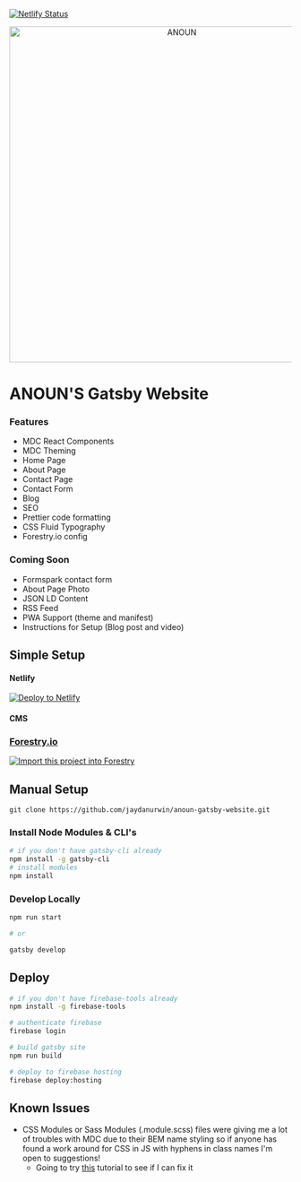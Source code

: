 [![Netlify Status](https://api.netlify.com/api/v1/badges/ffce3bc9-ac15-404f-a9ba-b922b7bbd711/deploy-status)](https://app.netlify.com/sites/anoun-gatsby-website/deploys)

<p align="center">
  <a href="https://anoun-gatsby-website.firebaseapp.com">
    <img alt="ANOUN" src="https://anoun.company/images/anoun-share-image.png" width="600" />
  </a>
</p>

# ANOUN'S Gatsby Website

### Features

* MDC React Components
* MDC Theming
* Home Page
* About Page
* Contact Page
* Contact Form
* Blog
* SEO
* Prettier code formatting
* CSS Fluid Typography
* Forestry.io config

### Coming Soon

* Formspark contact form
* About Page Photo
* JSON LD Content
* RSS Feed
* PWA Support (theme and manifest)
* Instructions for Setup (Blog post and video)

## Simple Setup

#### Netlify

[![Deploy to Netlify](https://www.netlify.com/img/deploy/button.svg)](https://app.netlify.com/start/deploy?repository=https://github.com/jaydanurwin/anoun-gatsby-website/)

#### CMS

### [Forestry.io](https://forestry.io/)

<a href="https://app.forestry.io/quick-start?repo=jaydanurwin/anoun-gatsby-website&engine=gatsby">
    <img alt="Import this project into Forestry" src="https://assets.forestry.io/import-to-forestryK.svg" />
</a>

## Manual Setup

`git clone https://github.com/jaydanurwin/anoun-gatsby-website.git`

### Install Node Modules & CLI's

```bash
# if you don't have gatsby-cli already
npm install -g gatsby-cli
# install modules
npm install
```

### Develop Locally

```bash
npm run start

# or

gatsby develop
```

## Deploy

```bash
# if you don't have firebase-tools already
npm install -g firebase-tools

# authenticate firebase
firebase login

# build gatsby site
npm run build

# deploy to firebase hosting
firebase deploy:hosting
```

## Known Issues

- CSS Modules or Sass Modules (.module.scss) files were giving me a lot of troubles with MDC due to their BEM name styling so if anyone has found a work around for CSS in JS with hyphens in class names I'm open to suggestions!
  - Going to try [this](https://codelabs.developers.google.com/codelabs/mdc-112-web/#0) tutorial to see if I can fix it
